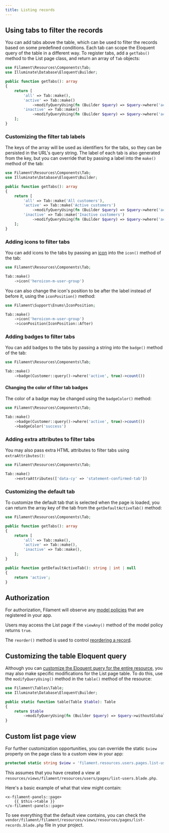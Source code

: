 ```yaml
---
title: Listing records
---
```


## Using tabs to filter the records

You can add tabs above the table, which can be used to filter the records based on some predefined conditions. Each tab can scope the Eloquent query of the table in a different way. To register tabs, add a `getTabs()` method to the List page class, and return an array of `Tab` objects:

```php
use Filament\Resources\Components\Tab;
use Illuminate\Database\Eloquent\Builder;

public function getTabs(): array
{
    return [
        'all' => Tab::make(),
        'active' => Tab::make()
            ->modifyQueryUsing(fn (Builder $query) => $query->where('active', true)),
        'inactive' => Tab::make()
            ->modifyQueryUsing(fn (Builder $query) => $query->where('active', false)),
    ];
}
```

### Customizing the filter tab labels

The keys of the array will be used as identifiers for the tabs, so they can be persisted in the URL's query string. The label of each tab is also generated from the key, but you can override that by passing a label into the `make()` method of the tab:

```php
use Filament\Resources\Components\Tab;
use Illuminate\Database\Eloquent\Builder;

public function getTabs(): array
{
    return [
        'all' => Tab::make('All customers'),
        'active' => Tab::make('Active customers')
            ->modifyQueryUsing(fn (Builder $query) => $query->where('active', true)),
        'inactive' => Tab::make('Inactive customers')
            ->modifyQueryUsing(fn (Builder $query) => $query->where('active', false)),
    ];
}
```

### Adding icons to filter tabs

You can add icons to the tabs by passing an [icon](../../styling/icons) into the `icon()` method of the tab:

```php
use Filament\Resources\Components\Tab;

Tab::make()
    ->icon('heroicon-m-user-group')
```

You can also change the icon's position to be after the label instead of before it, using the `iconPosition()` method:

```php
use Filament\Support\Enums\IconPosition;

Tab::make()
    ->icon('heroicon-m-user-group')
    ->iconPosition(IconPosition::After)
```

### Adding badges to filter tabs

You can add badges to the tabs by passing a string into the `badge()` method of the tab:

```php
use Filament\Resources\Components\Tab;

Tab::make()
    ->badge(Customer::query()->where('active', true)->count())
```

#### Changing the color of filter tab badges

The color of a badge may be changed using the `badgeColor()` method:

```php
use Filament\Resources\Components\Tab;

Tab::make()
    ->badge(Customer::query()->where('active', true)->count())
    ->badgeColor('success')
```

### Adding extra attributes to filter tabs

You may also pass extra HTML attributes to filter tabs using `extraAttributes()`:

```php
use Filament\Resources\Components\Tab;

Tab::make()
    ->extraAttributes(['data-cy' => 'statement-confirmed-tab'])
```

### Customizing the default tab

To customize the default tab that is selected when the page is loaded, you can return the array key of the tab from the `getDefaultActiveTab()` method:

```php
use Filament\Resources\Components\Tab;

public function getTabs(): array
{
    return [
        'all' => Tab::make(),
        'active' => Tab::make(),
        'inactive' => Tab::make(),
    ];
}

public function getDefaultActiveTab(): string | int | null
{
    return 'active';
}
```

## Authorization

For authorization, Filament will observe any [model policies](https://laravel.com/docs/authorization#creating-policies) that are registered in your app.

Users may access the List page if the `viewAny()` method of the model policy returns `true`.

The `reorder()` method is used to control [reordering a record](#reordering-records).

## Customizing the table Eloquent query

Although you can [customize the Eloquent query for the entire resource](overview#customizing-the-resource-eloquent-query), you may also make specific modifications for the List page table. To do this, use the `modifyQueryUsing()` method in the `table()` method of the resource:

```php
use Filament\Tables\Table;
use Illuminate\Database\Eloquent\Builder;

public static function table(Table $table): Table
{
    return $table
        ->modifyQueryUsing(fn (Builder $query) => $query->withoutGlobalScopes());
}
```

## Custom list page view

For further customization opportunities, you can override the static `$view` property on the page class to a custom view in your app:

```php
protected static string $view = 'filament.resources.users.pages.list-users';
```

This assumes that you have created a view at `resources/views/filament/resources/users/pages/list-users.blade.php`.

Here's a basic example of what that view might contain:

```blade
<x-filament-panels::page>
    {{ $this->table }}
</x-filament-panels::page>
```

To see everything that the default view contains, you can check the `vendor/filament/filament/resources/views/resources/pages/list-records.blade.php` file in your project.

